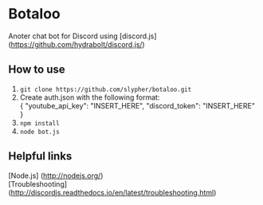 # Botaloo
Anoter chat bot for Discord using [discord.js] (https://github.com/hydrabolt/discord.js/)

## How to use
1. `git clone https://github.com/slypher/botaloo.git`
2. Create auth.json with the following format:  
    {
        "youtube\_api\_key": "INSERT\_HERE",
        "discord\_token": "INSERT\_HERE"
    }
3. `npm install`
4. `node bot.js`

## Helpful links
[Node.js] (http://nodejs.org/)  
[Troubleshooting] (http://discordjs.readthedocs.io/en/latest/troubleshooting.html)